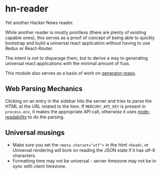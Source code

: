 # hn-reader

Yet another Hacker News reader.

While another reader is mostly pointless (there are plenty of existing capable ones), this serves as a proof of concept of being able to quickly bootstrap and build a universal react application without having to use Redux or React-Router.

The intent is not to disparage them, but to derive a way to generating universal react applications with the minimal amount of fuss.

This module also serves as a basis of work on [generator-maso][generator-maso-url].

## Web Parsing Mechanics

Clicking on an entry in the sidebar hits the server and tries to parse the HTML at the URL related to the item. If `MERCURY_API_KEY` is present in `process.env`, it makes the appropriate API call, otherwise it uses [node-readability][node-readability-url] to do the parsing.

## Universal musings

* Make sure you set the `<meta charset="utf">` in the html `<head>`, or Universal rendering will bork on reading the JSON state if it has utf-8 characters.
* Formatting time may not be universal - server timezone may not be in sync with client timezone.

[generator-maso-url]: https://npmjs.org/generator-maso
[node-readability-url]: https://npmjs.org/node-redability